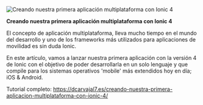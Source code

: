 ![Creando nuestra primera aplicación multiplataforma con Ionic 4](https://github.com/dcarvajal7/helloWorldIonic4/blob/master/unnamed.png?raw=true)

**Creando nuestra primera aplicación multiplataforma con Ionic 4**

El concepto de aplicación multiplataforma, lleva mucho tiempo en el mundo del desarrollo y uno de los frameworks más utilizados para aplicaciones de movilidad es sin duda Ionic. 

En este artículo, vamos a lanzar nuestra primera aplicación con la versión 4 de Ionic con el objetivo de poder desarrollarla en un solo lenguaje y que compile para los sistemas operativos 'mobile' más extendidos hoy en día; iOS & Android.

Tutorial completo: https://dcarvajal7.es/creando-nuestra-primera-aplicacion-multiplataforma-con-ionic-4/
